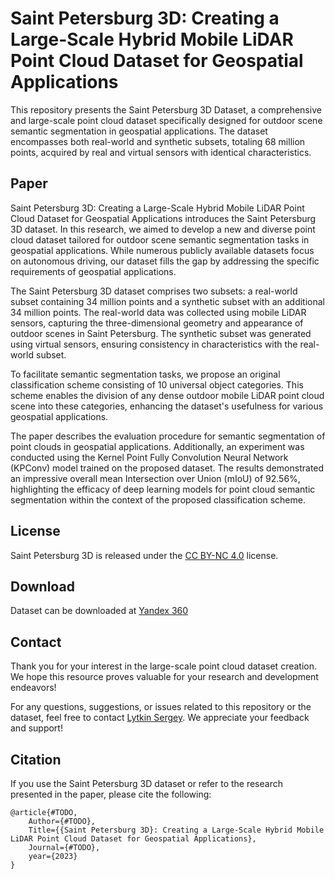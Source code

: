 # Saint Petersburg 3D: Creating a Large-Scale Hybrid Mobile LiDAR Point Cloud Dataset for Geospatial Applications

This repository presents the Saint Petersburg 3D Dataset, a comprehensive and large-scale point cloud dataset specifically designed for outdoor scene semantic segmentation in geospatial applications. The dataset encompasses both real-world and synthetic subsets, totaling 68 million points, acquired by real and virtual sensors with identical characteristics.

## Paper

Saint Petersburg 3D: Creating a Large-Scale Hybrid Mobile LiDAR Point Cloud Dataset for Geospatial Applications introduces the Saint Petersburg 3D dataset. In this research, we aimed to develop a new and diverse point cloud dataset tailored for outdoor scene semantic segmentation tasks in geospatial applications. While numerous publicly available datasets focus on autonomous driving, our dataset fills the gap by addressing the specific requirements of geospatial applications.

The Saint Petersburg 3D dataset comprises two subsets: a real-world subset containing 34 million points and a synthetic subset with an additional 34 million points. The real-world data was collected using mobile LiDAR sensors, capturing the three-dimensional geometry and appearance of outdoor scenes in Saint Petersburg. The synthetic subset was generated using virtual sensors, ensuring consistency in characteristics with the real-world subset.

To facilitate semantic segmentation tasks, we propose an original classification scheme consisting of 10 universal object categories. This scheme enables the division of any dense outdoor mobile LiDAR point cloud scene into these categories, enhancing the dataset's usefulness for various geospatial applications.

The paper describes the evaluation procedure for semantic segmentation of point clouds in geospatial applications. Additionally, an experiment was conducted using the Kernel Point Fully Convolution Neural Network (KPConv) model trained on the proposed dataset. The results demonstrated an impressive overall mean Intersection over Union (mIoU) of 92.56%, highlighting the efficacy of deep learning models for point cloud semantic segmentation within the context of the proposed classification scheme.   

## License

Saint Petersburg 3D is released under the [CC BY-NC 4.0](https://creativecommons.org/licenses/by-nc/4.0/) license. 

## Download

Dataset can be downloaded at [Yandex 360](https://disk.yandex.ru/d/Zl9_DhNyD9S-yQ)

## Contact

Thank you for your interest in the large-scale point cloud dataset creation. We hope this resource proves valuable for your research and development endeavors!

For any questions, suggestions, or issues related to this repository or the dataset, feel free to contact [Lytkin Sergey](mailto:lytkin_sa@spbstu.ru). We appreciate your feedback and support!

## Citation

If you use the Saint Petersburg 3D dataset or refer to the research presented in the paper, please cite the following:

```
@article{#TODO,
    Author={#TODO},
    Title={{Saint Petersburg 3D}: Creating a Large-Scale Hybrid Mobile LiDAR Point Cloud Dataset for Geospatial Applications},
    Journal={#TODO},
    year={2023}
}
```

